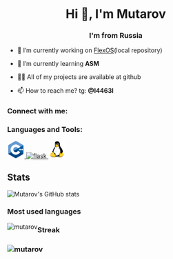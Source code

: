 <h1 align="center">Hi 👋, I'm Mutarov</h1>
<h3 align="center">I'm from Russia</h3>

- 🔭 I’m currently working on [FlexOS](github.com/Mutarov/FlexOS)(local repository)

- 🌱 I’m currently learning **ASM**

- 👨‍💻 All of my projects are available at github

- 📫 How to reach me? tg: **@I4463I**

<h3 align="left">Connect with me:</h3>
<p align="left">
</p>

<h3 align="left">Languages and Tools:</h3>
<p align="left"> <a href="https://www.w3schools.com/cpp/" target="_blank" rel="noreferrer"> <img src="https://raw.githubusercontent.com/devicons/devicon/master/icons/cplusplus/cplusplus-original.svg" alt="cplusplus" width="40" height="40"/> </a> <a href="https://flask.palletsprojects.com/" target="_blank" rel="noreferrer"> <img src="https://www.vectorlogo.zone/logos/pocoo_flask/pocoo_flask-icon.svg" alt="flask" width="40" height="40"/> </a>
<a href="https://www.linux.org/" target="_blank" rel="noreferrer"> <img src="https://raw.githubusercontent.com/devicons/devicon/master/icons/linux/linux-original.svg" alt="linux" width="40" height="40"/> </a> </p>

## Stats

<img src="https://github-readme-stats.vercel.app/api?username=Mutarov&show_icons=true&theme=neon" alt="Mutarov's GitHub stats"></img>

### Most used languages

<p><img align="left" src="https://github-readme-stats.vercel.app/api/top-langs?username=mutarov&show_icons=true&locale=en&layout=compact" alt="mutarov"/></p>

<p><h3>Streak<h3></p>

<p><img align="center" src="https://github-readme-streak-stats.herokuapp.com/?user=mutarov&" alt="mutarov" /></p>


